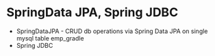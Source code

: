 # SpringData JPA, Spring JDBC
* SpringDataJPA - CRUD db operations via Spring Data JPA on single mysql table emp_gradle
* Spring JDBC
